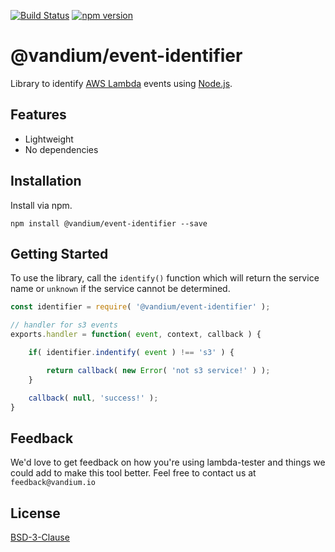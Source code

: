 [![Build Status](https://travis-ci.org/vandium-io/lambda-event-identifier.svg?branch=master)](https://travis-ci.org/vandium-io/lambda-event-identifier)
[![npm version](https://badge.fury.io/js/%40vandium%2Fevent-identifier.svg)](https://badge.fury.io/js/%40vandium%2Fevent-identifier)

# @vandium/event-identifier

Library to identify [AWS Lambda](https://aws.amazon.com/lambda/details) events using [Node.js](https://nodejs.org).

## Features

* Lightweight
* No dependencies

## Installation
Install via npm.

	npm install @vandium/event-identifier --save


## Getting Started

To use the library, call the `identify()` function which will return the service name or `unknown` if the
service cannot be determined.

```js
const identifier = require( '@vandium/event-identifier' );

// handler for s3 events
exports.handler = function( event, context, callback ) {

    if( identifier.indentify( event ) !== 's3' ) {

        return callback( new Error( 'not s3 service!' ) );
    }

    callback( null, 'success!' );
}
```

## Feedback

We'd love to get feedback on how you're using lambda-tester and things we could add to make this tool better. Feel free to contact us at `feedback@vandium.io`

## License

[BSD-3-Clause](https://en.wikipedia.org/wiki/BSD_licenses)
